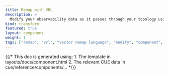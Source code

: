 ```yaml
---
title: Remap with VRL
description: >
  Modify your observability data as it passes through your topology using [Vector Remap Language](/docs/reference/vrl) (VRL)
kind: transform
featured: true
layout: component
weight: 1
tags: ["remap", "vrl", "vector remap language", "modify", "component", "transform"]
---
```


{{/* This doc is generated using:
     1. The template in layouts/docs/component.html
     2. The relevant CUE data in cue/reference/components/... */}}
